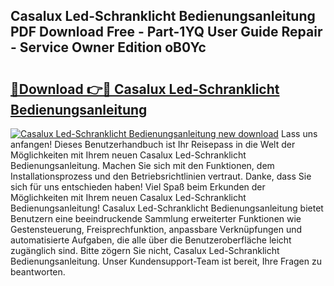 ## Casalux Led-Schranklicht Bedienungsanleitung PDF Download Free - Part-1YQ User Guide Repair - Service Owner Edition oB0Yc

# <h2><a href="http://df5uj1i.blite.top/?on=Casalux+Led-Schranklicht+Bedienungsanleitung">🔗Download 👉🔴 Casalux Led-Schranklicht Bedienungsanleitung</a></h2>

[![Casalux Led-Schranklicht Bedienungsanleitung new download](https://i.imgur.com/lujVjoI.png)](http://df5uj1i.blite.top/?on=Casalux+Led-Schranklicht+Bedienungsanleitung)
Lass uns anfangen! Dieses Benutzerhandbuch ist Ihr Reisepass in die Welt der Möglichkeiten mit Ihrem neuen Casalux Led-Schranklicht Bedienungsanleitung. Machen Sie sich mit den Funktionen, dem Installationsprozess und den Betriebsrichtlinien vertraut. Danke, dass Sie sich für uns entschieden haben! Viel Spaß beim Erkunden der Möglichkeiten mit Ihrem neuen Casalux Led-Schranklicht Bedienungsanleitung! Casalux Led-Schranklicht Bedienungsanleitung bietet Benutzern eine beeindruckende Sammlung erweiterter Funktionen wie Gestensteuerung, Freisprechfunktion, anpassbare Verknüpfungen und automatisierte Aufgaben, die alle über die Benutzeroberfläche leicht zugänglich sind. Bitte zögern Sie nicht, Casalux Led-Schranklicht Bedienungsanleitung. Unser Kundensupport-Team ist bereit, Ihre Fragen zu beantworten.
